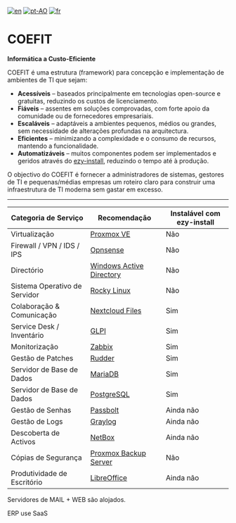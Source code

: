 [![en](https://img.shields.io/badge/lang-en-orange.svg)](https://github.com/source-saraiva/coefit/blob/main/README.md)
[![pt-AO](https://img.shields.io/badge/lang-pt-ao-green.svg)](https://github.com/source-saraiva/coefit/blob/main/README.pt-AO.md)
[![fr](https://img.shields.io/badge/lang-fr-blue.svg)](https://github.com/source-saraiva/coefit/blob/main/README.fr.md)


# COEFIT
**Informática a Custo-Eficiente**

COEFIT é uma estrutura (framework) para concepção e implementação de ambientes de TI que sejam:

- **Acessíveis** – baseados principalmente em tecnologias open-source e gratuitas, reduzindo os custos de licenciamento.  
- **Fiáveis** – assentes em soluções comprovadas, com forte apoio da comunidade ou de fornecedores empresariais.  
- **Escaláveis** – adaptáveis a ambientes pequenos, médios ou grandes, sem necessidade de alterações profundas na arquitectura.  
- **Eficientes** – minimizando a complexidade e o consumo de recursos, mantendo a funcionalidade.  
- **Automatizáveis** – muitos componentes podem ser implementados e geridos através do [ezy-install](https://github.com/source-saraiva/ezy-install), reduzindo o tempo até à produção.  

O objectivo do COEFIT é fornecer a administradores de sistemas, gestores de TI e pequenas/médias empresas um roteiro claro para construir uma infraestrutura de TI moderna sem gastar em excesso.

---

| Categoria de Serviço         | Recomendação                                                                                                                                  | Instalável com ezy-install   |
|-------------------------------|----------------------------------------------------------------------------------------------------------------------------------------------|------------------------------|
| Virtualização                 | [Proxmox VE](https://www.proxmox.com/en/products/proxmox-virtual-environment/overview)                                                       | Não                          |
| Firewall / VPN / IDS / IPS    | [Opnsense](https://opnsense.org/)                                                                                                            | Não                          |
| Directório                    | [Windows Active Directory](https://www.microsoft.com/en-us/evalcenter/download-windows-server-2025?msockid=31e7aedfce22635a0767bb69cff662f3) | Não                          |
| Sistema Operativo de Servidor | [Rocky Linux](https://rockylinux.org/)                                                                                                       | Não                          |
| Colaboração & Comunicação     | [Nextcloud Files](https://nextcloud.com/files/)                                                                                              | Sim                          |
| Service Desk / Inventário     | [GLPI](https://glpi-project.org/)                                                                                                            | Sim                          |
| Monitorização                 | [Zabbix](https://www.zabbix.com/)                                                                                                            | Sim                          |
| Gestão de Patches             | [Rudder](https://www.rudder.io/)                                                                                                             | Sim                          |
| Servidor de Base de Dados     | [MariaDB](https://mariadb.org/)                                                                                                              | Sim                          |
| Servidor de Base de Dados     | [PostgreSQL](https://www.postgresql.org/)                                                                                                    | Sim                          |
| Gestão de Senhas              | [Passbolt](https://www.passbolt.com/)                                                                                                        | Ainda não                    |
| Gestão de Logs                | [Graylog](https://www.graylog.org/)                                                                                                          | Ainda não                    |
| Descoberta de Activos          | [NetBox](https://netbox.dev/)                                                                                                               | Ainda não                    |
| Cópias de Segurança           | [Proxmox Backup Server](https://www.proxmox.com/en/products/proxmox-backup-server/overview)                                                  | Não                          |
| Produtividade de Escritório   | [LibreOffice](https://www.libreoffice.org/)                                                                                                  | Ainda não                    |

Servidores de MAIL + WEB são alojados.

ERP use SaaS
